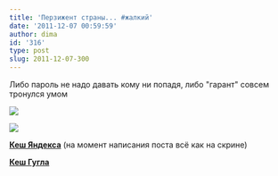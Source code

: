 ```yaml
---
title: 'Перзижент страны... #жалкий'
date: '2011-12-07 00:59:59'
author: dima
id: '316'
type: post
slug: 2011-12-07-300
---
```


Либо пароль не надо давать кому ни попадя, либо "гарант" совсем тронулся умом  
  

![](/pic5/2011-12-07_015550.png)

  
  

![](/pic5/2011-12-07_013702.png)

  
  
[**Кеш Яндекса**](http://blogs.yandex.ru/search.xml?author=http%3A%2F%2Ftwitter.com%2FMedvedevRussia&ft=blog,micro&rd=0) (на момент написания поста всё как на скрине)  
  
[**Кеш Гугла**](http://webcache.googleusercontent.com/search?q=cache:uJoUY14f264J:twiiter.com/MedvedevRussia+http://twitter.com/medvedevrussia&cd=1&hl=ru&ct=clnk&gl=ua)